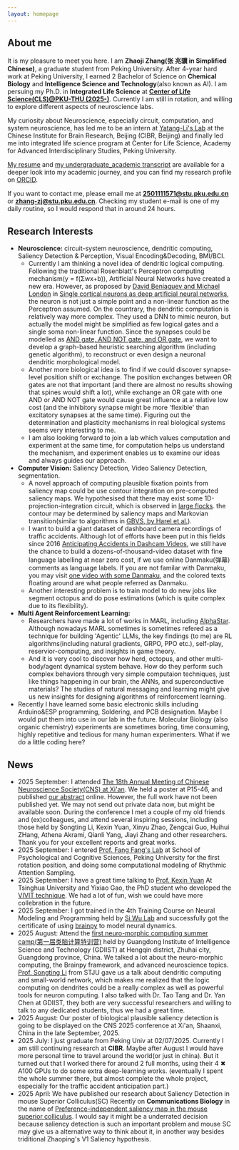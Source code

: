 ```yaml
---
layout: homepage
---
```


## About me

It is my pleasure to meet you here. I am **Zhaoji Zhang(张 兆骥 in Simplified Chinese)**, a graduate student from Peking University. After 4-year hard work at Peking University, I earned 2 Bachelor of Science on **Chemical Biology** and  **Intelligence Science and Technology**(also known as AI). I am persuing my Ph.D. in **Integrated Life Science** at [**Center of Life Science(CLS)@PKU-THU (2025-)**](https://www.cls.edu.cn/index.htm). Currently I am still in rotation, and willing to explore different aspects of neuroscience labs.

My curiosity about Neuroscience, especially circuit, computation, and system neuroscience, has led me to be an intern at [Yatang-Li's Lab](https://yatanglilab.cibr.ac.cn/en/) at the Chinese Institute for Brain Research, Beijing (CIBR, Beijing) and finally led me into integrated life science program at Center for Life Science, Academy for Advanced Interdisciplinary Studies, Peking University.

[My resume](https://github.com/Zhang-Zhaoji/Zhang-Zhaoji.github.io/blob/main/assets/files/Resume.pdf) and [my undergraduate_academic transcript](https://drive.google.com/file/d/1somZXkrMlVg3rWUyF3WMa0-Za7p0GWp_/view?usp=sharing) are available for a deeper look into my academic journey, and you can find my research profile on [ORCID](https://orcid.org/0009-0002-3293-1961). 

If you want to contact me, please email me at **2501111571@stu.pku.edu.cn** or **zhang-zj@stu.pku.edu.cn**. Checking my student e-mail is one of my daily routine, so I would respond that in around 24 hours.

## Research Interests

- **Neuroscience:** circuit-system neuroscience, dendritic computing, Saliency Detection & Perception, Visual Encoding&Decoding, BMI/BCI.
  -  Currently I am thinking a novel idea of dendritic logical computing. Following the traditional Rosenblatt's Perceptron computing mechanism(y = f(Σwx+b)), Artificial Neural Networks have created a new era. However, as proposed by [David Beniaguev and Michael London](https://elsc.huji.ac.il/people-directory/faculty-members/michael-london/) in [Single cortical neurons as deep artificial neural networks](https://www.cell.com/neuron/fulltext/S0896-6273(21)00501-8), the neuron is not just a simple point and a non-linear function as the Perceptron assumed. On the countrary, the dendritic computation is relatively way more complex. They used a DNN to mimic neuron, but actually the model might be simplified as few logical gates and a single soma non-linear function. Since the synapses could be modelled as [AND gate, AND NOT gate, and OR gate](https://www.cnbc.cmu.edu/~tai/readings/nature/koch_neuron.pdf), we want to develop a graph-based heuristic searching algorithm (including genetic algorithm), to reconstruct or even design a neuronal dendritic morphological model.
  -  Another more biological idea is to find if we could discover synapse-level position shift or exchange. The position exchanges between OR gates are not that important (and there are almost no results showing that spines would shift a lot), while exchange an OR gate with one AND or AND NOT gate would cause great influence at a relative low cost (and the inhibitory synapse might be more 'flexible' than excitatory synapses at the same time). Figuring out the determination and plasticity mechanisms in real biological systems seems very interesting to me.
  -  I am also looking forward to join a lab which values computation and experiment at the same time, for computation helps us understand the mechanism, and experiment enables us to examine our ideas and always guides our approach.
- **Computer Vision:** Saliency Detection, Video Saliency Detection, segmentation.
  -  A novel approach of computing plausible fixation points from saliency map could be use contour integration on pre-computed saliency maps. We hypothesised that there may exist some 1D-projection-integration circuit, which is observed in [large flocks](https://www.pnas.org/doi/full/10.1073/pnas.1402202111). the contour may be determined by saliency maps and Markovian transition(similar to algorithms in [GBVS, by Harel et al.](https://proceedings.neurips.cc/paper/2006/file/4db0f8b0fc895da263fd77fc8aecabe4-Paper.pdf)).
  - I want to build a giant dataset of dashboard camera recordings of traffic accidents. Although lot of efforts have been put in this fields since 2016 [Anticipating Accidents in Dashcam Videos](https://github.com/smallcorgi/Anticipating-Accidents), we still have the chance to build a dozens-of-thousand-video dataset with fine language labelling at near zero cost, if we use online Danmaku(弹幕) comments as language labels. If you are not familar with Danmaku, you may visit [one video with some Danmaku](https://www.bilibili.com/video/BV1gc4uzZEP6/), and the colored texts floating around are what people referred as Danmaku.
  - Another interesting problem is to train model to do new jobs like segment octopus and do pose estimations (which is quite complex due to its flexibility).
- **Multi Agent Reinforcement Learning:**
  -  Researchers have made a lot of works in MARL, including [AlphaStar](https://deepmind.google/discover/blog/alphastar-mastering-the-real-time-strategy-game-starcraft-ii/). Although nowadays MARL sometimes is sometimes refered as a technique for building 'Agentic' LLMs, the key findings (to me) are RL algorithms(including natural gradients, GRPO, PPO etc.), self-play, reservior-computing, and insights in game theory.
  -  And it is very cool to discover how herd, octopus, and other multi-body/agent dynamical system behave. How do they perform such complex behaviors through very simple computaion techniques, just like things happening in our brain, the ANNs, and superconductive materials? The studies of natural messaging and learning might give us new insights for designing algorithms of reinforcement learning.
- Recently I have learned some basic electronic skills including Arduino&ESP programming, Soldering, and PCB designation. Maybe I would put them into use in our lab in the future. Molecular Biology (also organic chemistry) experiments are sometimes boring, time consuming, highly repetitive and tedious for many human experimenters. What if we do a little coding here?

## News

- 2025 September: I attended [The 18th Annual Meeting of Chinese Neuroscience Society(CNS) at Xi'an](https://cns.org.cn/2025/). We held a poster at P15-46, and published [our abstract](https://github.com/Zhang-Zhaoji/Zhang-Zhaoji.github.io/blob/main/assets/files/abstractAtCNS2025.pdf) online. However, the full work have not been published yet. We may not send out private data now, but might be available soon. During the conference I met a couple of my old friends and (ex)colleagues, and attend several inspiring sessions, including those held by Songting Li, Kexin Yuan, Xinyu Zhao, Zengcai Guo, Huihui ZHang, Athena Akrami, Qianli Yang, Jiayi Zhang and other researchers. Thank you for your excellent reports and great works. 
- 2025 September: I entered [Prof. Fang Fang's Lab](https://www.psy.pku.edu.cn/szdw/qzjy/jsyjy/ffjs/index.htm) at School of Psychological and Cognitive Sciences, Peking University for the first rotation position, and doing some computational modeling of Rhythmic Attention Sampling.
- 2025 September: I have a great time talking to [Prof. Kexin Yuan](https://brain.tsinghua.edu.cn/info/1010/1015.htm) At Tsinghua University and Yixiao Gao, the PhD student who developed the [VIVIT technique](https://www.cell.com/cell/fulltext/S0092-8674(25)00813-X). We had a lot of fun, wish we could have more collebration in the future.
- 2025 September: I got trained in the 4th Training Course on Neural Modeling and Programming held by [Si Wu Lab](https://www.psy.pku.edu.cn/szdw/qzjy/jsyjy/ws/index.htm) and successfully got the certificate of using [brainpy](https://github.com/brainpy) to model neural dynamics.
- 2025 August: Attend the [first neuro-morphic computing summer camp(第一届类脑计算特训营)](https://gdiist.cn/news/detail/6/375) held by Guangdong Institute of Intelligence Science and Technology (GDIIST) at Hengqin district, Zhuhai city, Guangdong province, China. We talked a lot about the neuro-morphic computing, the Brainpy framework, and advanced neuroscience topics. [Prof. Songting Li](https://ins.sjtu.edu.cn/people/songtingli/) from STJU gave us a talk about dendritic computing and small-world network, which makes me realized that the logic computing on dendrites could be a really complex as well as powerful tools for neuron computing.  I also talked with Dr. Tao Tang and Dr. Yan Chen at GDIIST, they both are very successful researchers and willing to talk to any dedicated students, thus we had a great time.
- 2025 August: Our poster of biological plausible saliency detection is going to be displayed on the CNS 2025 conference at Xi'an, Shaanxi, China in the late September, 2025. 
- 2025 July: I just graduate from Peking Univ at 02/07/2025. Currently I am still continuing research at **CIBR**. Maybe after August I would have more personal time to travel around the world(or just in china). But it turned out that I worked there for around 2 full months, using their 4 ✖ A100 GPUs to do some extra deep-learning works. (eventually I spent the whole summer there, but almost complete the whole project, especially for the traffic accident anticipation part.)
- 2025 April: We have published our research about Saliency Detection in mouse Superior Colliculus(SC) Recently on **Communications Biology** in the name of [Preference-independent saliency map in the mouse superior colliculus](https://www.nature.com/articles/s42003-025-08006-x). I would say it might be a underrated decision because saliency detection is such an important problem and mouse SC may give us a alternative way to think about it, in another way besides triditional Zhaoping's V1 Saliency hypothesis.

